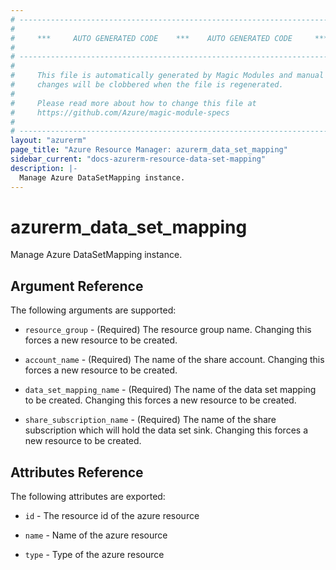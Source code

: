 ```yaml
---
# ----------------------------------------------------------------------------
#
#     ***     AUTO GENERATED CODE    ***    AUTO GENERATED CODE     ***
#
# ----------------------------------------------------------------------------
#
#     This file is automatically generated by Magic Modules and manual
#     changes will be clobbered when the file is regenerated.
#
#     Please read more about how to change this file at
#     https://github.com/Azure/magic-module-specs
#
# ----------------------------------------------------------------------------
layout: "azurerm"
page_title: "Azure Resource Manager: azurerm_data_set_mapping"
sidebar_current: "docs-azurerm-resource-data-set-mapping"
description: |-
  Manage Azure DataSetMapping instance.
---
```


# azurerm_data_set_mapping

Manage Azure DataSetMapping instance.


## Argument Reference

The following arguments are supported:

* `resource_group` - (Required) The resource group name. Changing this forces a new resource to be created.

* `account_name` - (Required) The name of the share account. Changing this forces a new resource to be created.

* `data_set_mapping_name` - (Required) The name of the data set mapping to be created. Changing this forces a new resource to be created.

* `share_subscription_name` - (Required) The name of the share subscription which will hold the data set sink. Changing this forces a new resource to be created.

## Attributes Reference

The following attributes are exported:

* `id` - The resource id of the azure resource

* `name` - Name of the azure resource

* `type` - Type of the azure resource
